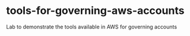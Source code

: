 # tools-for-governing-aws-accounts

Lab to demonstrate the tools available in AWS for governing accounts
